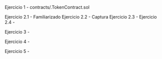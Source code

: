 Ejercicio 1 - contracts/.TokenContract.sol

Ejercicio 2.1 - Familiarizado
Ejercicio 2.2 - Captura 
Ejercicio 2.3 - 
Ejercicio 2.4 - 

Ejercicio 3 - 

Ejercicio 4 - 

Ejercicio 5 -
